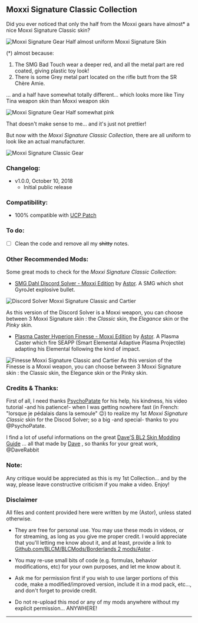 ## Moxxi Signature Classic Collection

Did you ever noticed that only the half from the Moxxi gears have almost* a nice Moxxi Signature Classic skin?

![Moxxi Signature Gear Half almost uniform Moxxi Signature Skin](https://i.imgur.com/cR5GSYs.png "Don't worry guys... even if my screen capture show French text, my mods are in English")

(*) almost because:
1. The SMG Bad Touch wear a deeper red, and all the metal part are red coated, giving plastic toy look!
2. There is some Grey metal part located on the rifle butt from the SR Chère Amie.

... and a half have somewhat totally different... which looks more like Tiny Tina weapon skin than Moxxi weapon skin

![Moxxi Signature Gear Half somewhat pink](https://imgur.com/KVfBrMT.png "Don't worry guys... even if my screen capture show French text, my mods are in English")

That doesn't make sense to me... and it's just not prettier!

But now with the *Moxxi Signature Classic Collection*, there are all uniform to look like an actual manufacturer.

![Moxxi Signature Classic Gear ](https://imgur.com/Y7eGuJ2.png "Don't worry guys... even if my screen capture show French text, my mods are in English")

### Changelog:

- v1.0.0, October 10, 2018
  - Initial public release
 
### Compatibility:

- 100% compatible with [UCP Patch](https://github.com/BLCM/BLCMods/tree/master/Borderlands%202%20mods/Community%20Patch%20Team)

### To do:

- [ ] Clean the code and remove all my ~~shitty~~ notes.
 
### Other Recommended Mods:

Some great mods to check for the *Moxxi Signature Classic Collection*:

- [SMG Dahl Discord Solver - Moxxi Edition](https://github.com/BLCM/BLCMods/tree/master/Borderlands%202%20mods/Astor/Custom%20Gear/SMG%20Dahl%20Discord%20Solver%20-%20Moxxi%20Edition) by [Astor](https://github.com/BLCM/BLCMods/tree/master/Borderlands%202%20mods/Astor). A SMG which shot GyroJet explosive bullet.

![Discord Solver Moxxi Signature Classic and Cartier](https://imgur.com/W8VaHzJ.jpg "Don't worry guys... even if my screen capture show French text, my mods are in English")

As this version of the Discord Solver is a Moxxi weapon, you can choose between 3 Moxxi Signature skin : the *Classic* skin, the *Elegance* skin or the *Pinky* skin.

- [Plasma Caster Hyperion Finesse - Moxxi Edition](https://github.com/BLCM/BLCMods/tree/master/Borderlands%202%20mods/Astor/Custom%20Gear/Plasma%20Caster%20Hyperion%20Finesse%20-%20Moxxi%20Edition) by [Astor](https://github.com/BLCM/BLCMods/tree/master/Borderlands%202%20mods/Astor). A Plasma Caster which fire SEAPP (Smart Elemental Adaptive Plasma Projectile)  adapting his Elemental following the kind of impact.

![Finesse Moxxi Signature Classic and Cartier](https://imgur.com/1ziVoro.jpg "Don't worry guys... even if my screen capture show French text, my mods are in English")
As this version of the Finesse is a Moxxi weapon, you can choose between 3 Moxxi Signature skin : the Classic skin, the Elegance skin or the Pinky skin.

### Credits & Thanks:

First of all, I need thanks [PsychoPatate](https://github.com/BLCM/BLCMods/tree/master/Borderlands%202%20mods/PsychoPatate "PsychoPatate") for his help, his kindness, his video tutorial -and his patience!-  when I was getting nowhere fast (in French: "lorsque je pédalais dans la semoule" :wink:) to realize my 1st *Moxxi Signature Classic* skin for the Discod Solver; so a big -and special- thanks to you @PsychoPatate.

I find a lot of useful informations on the  great [Dave'S BL2 Skin Modding Guide](https://cdn.rawgit.com/BLCM/BLCMods/bb1933f7/Borderlands%202%20mods/Dave/DAVE%27S%20BL2%20SKIN%20MODDING%20GUIDE.pdf) ... all that made by [Dave](https://github.com/BLCM/BLCMods/tree/af3b2d17629ab3f7f7a5f7bb68b489c5e13b0498/Borderlands%202%20mods/Dave) , so thanks for your great work, @DaveRabbit
  
### Note: 

Any critique would be appreciated as this is my 1st Collection... and by the way, please leave constructive criticism if you make a video. 
Enjoy!

### Disclaimer

All files and content provided here were written by me (Astor), unless stated otherwise.

- They are free for personal use. You may use these mods in videos, or for streaming, as long as you give me proper credit. I would appreciate that you'll letting me know about it, and at least, provide a link to [Github.com/BLCM/BLCMods/Borderlands 2 mods/Astor](https://github.com/BLCM/BLCMods/tree/master/Borderlands%202%20mods/Astor) .

- You may re-use small bits of code (e.g. formulas, behavior modifications, etc) for your own purposes, and let me know about it. 

- Ask me for permission first if you wish to use larger portions of this code, make a modified/improved version, include it in a mod pack, etc..., and don't forget to provide credit.

- Do not re-upload this mod or any of my mods anywhere without my explicit permission... ANYWHERE!

* * * * *



